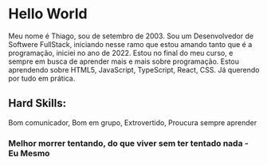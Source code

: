 # Hello World
Meu nome é Thiago, sou de setembro de 2003. Sou um Desenvolvedor de Softwere FullStack, iniciando nesse ramo que estou amando tanto que é a programação, iniciei no ano de 2022. Estou no final do meu curso, e sempre em busca de aprender mais e mais sobre programação. Estou aprendendo sobre HTML5, JavaScript, TypeScript, React, CSS. Já querendo por tudo em prática.

## Hard Skills:
Bom comunicador, Bom em grupo, Extrovertido, Proucura sempre aprender

### Melhor morrer tentando, do que viver sem ter tentado nada - Eu Mesmo 
